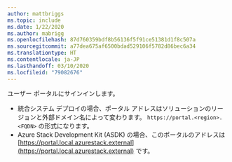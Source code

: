 ```yaml
---
author: mattbriggs
ms.topic: include
ms.date: 1/22/2020
ms.author: mabrigg
ms.openlocfilehash: 87d760359bdf8b56136f5f91ce51381d1f8c507a
ms.sourcegitcommit: a77dea675af6500bdad529106f5782d86bec6a34
ms.translationtype: HT
ms.contentlocale: ja-JP
ms.lasthandoff: 03/10/2020
ms.locfileid: "79082676"
---
```

ユーザー ポータルにサインインします。 

* 統合システム デプロイの場合、ポータル アドレスはソリューションのリージョンと外部ドメイン名によって変わります。 `https://portal.<region>.<FQDN>` の形式になります。
* Azure Stack Development Kit (ASDK) の場合、このポータルのアドレスは [https://portal.local.azurestack.external](https://portal.local.azurestack.external) です。